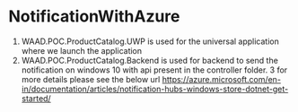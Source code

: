 # NotificationWithAzure

1. WAAD.POC.ProductCatalog.UWP is used for the universal application where we launch the application
2. WAAD.POC.ProductCatalog.Backend is used for backend to send the notification on windows 10 with api present in the controller folder.
3 for more details please see the below url
https://azure.microsoft.com/en-in/documentation/articles/notification-hubs-windows-store-dotnet-get-started/
